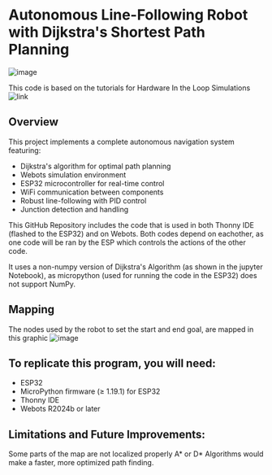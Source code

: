 # Autonomous Line-Following Robot with Dijkstra's Shortest Path Planning

![image](https://github.com/user-attachments/assets/22d16e16-aae8-4662-8503-2299405d7497)

This code is based on the tutorials for Hardware In the Loop Simulations ![link](https://felipenmartins.github.io/Robotics-Simulation-Labs/Lab7/) 

## Overview
This project implements a complete autonomous navigation system featuring:
- Dijkstra's algorithm for optimal path planning
- Webots simulation environment
- ESP32 microcontroller for real-time control
- WiFi communication between components
- Robust line-following with PID control
- Junction detection and handling

This GitHub Repository includes the code that is used in both Thonny IDE (flashed to the ESP32) and on Webots. 
Both codes depend on eachother, as one code will be ran by the ESP which controls the actions of the other code. 

It uses a non-numpy version of Dijkstra's Algorithm (as shown in the jupyter Notebook), as micropython (used for running the code in the ESP32) does not support NumPy.

## Mapping
The nodes used by the robot to set the start and end goal, are mapped in this graphic
![image](https://github.com/user-attachments/assets/5fd49e28-e9a7-4522-8e47-a8f4337e9d40)

## To replicate this program, you will need:
  * ESP32
  * MicroPython firmware (≥ 1.19.1) for ESP32
  * Thonny IDE
  * Webots R2024b or later

## Limitations and Future Improvements:
  Some parts of the map are not localized properly
  A* or D* Algorithms would make a faster, more optimized path finding. 

